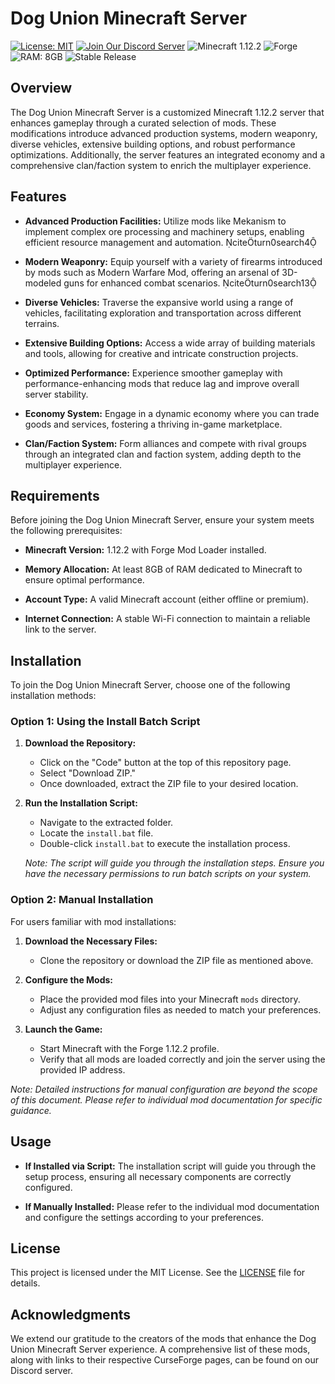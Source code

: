 # Dog Union Minecraft Server

[![License: MIT](https://img.shields.io/badge/License-MIT-yellow.svg)](https://opensource.org/licenses/MIT)
[![Join Our Discord Server](https://img.shields.io/badge/Discord-Join%20Us-7289DA?style=for-the-badge&logo=discord&logoColor=white)](https://discord.gg/fREmRmEUTv)
![Minecraft 1.12.2](https://img.shields.io/badge/Minecraft-1.12.2-brightgreen)
![Forge](https://img.shields.io/badge/Mod%20Loader-Forge-FF6C37)
![RAM: 8GB](https://img.shields.io/badge/RAM-8GB-blue)
![Stable Release](https://img.shields.io/badge/Release-Stable-success)

## Overview

The Dog Union Minecraft Server is a customized Minecraft 1.12.2 server that enhances gameplay through a curated selection of mods. These modifications introduce advanced production systems, modern weaponry, diverse vehicles, extensive building options, and robust performance optimizations. Additionally, the server features an integrated economy and a comprehensive clan/faction system to enrich the multiplayer experience.

## Features

- **Advanced Production Facilities:** Utilize mods like Mekanism to implement complex ore processing and machinery setups, enabling efficient resource management and automation. citeturn0search4

- **Modern Weaponry:** Equip yourself with a variety of firearms introduced by mods such as Modern Warfare Mod, offering an arsenal of 3D-modeled guns for enhanced combat scenarios. citeturn0search13

- **Diverse Vehicles:** Traverse the expansive world using a range of vehicles, facilitating exploration and transportation across different terrains.

- **Extensive Building Options:** Access a wide array of building materials and tools, allowing for creative and intricate construction projects.

- **Optimized Performance:** Experience smoother gameplay with performance-enhancing mods that reduce lag and improve overall server stability.

- **Economy System:** Engage in a dynamic economy where you can trade goods and services, fostering a thriving in-game marketplace.

- **Clan/Faction System:** Form alliances and compete with rival groups through an integrated clan and faction system, adding depth to the multiplayer experience.

## Requirements

Before joining the Dog Union Minecraft Server, ensure your system meets the following prerequisites:

- **Minecraft Version:** 1.12.2 with Forge Mod Loader installed.

- **Memory Allocation:** At least 8GB of RAM dedicated to Minecraft to ensure optimal performance.

- **Account Type:** A valid Minecraft account (either offline or premium).

- **Internet Connection:** A stable Wi-Fi connection to maintain a reliable link to the server.

## Installation

To join the Dog Union Minecraft Server, choose one of the following installation methods:

### Option 1: Using the Install Batch Script

1. **Download the Repository:**
   - Click on the "Code" button at the top of this repository page.
   - Select "Download ZIP."
   - Once downloaded, extract the ZIP file to your desired location.

2. **Run the Installation Script:**
   - Navigate to the extracted folder.
   - Locate the `install.bat` file.
   - Double-click `install.bat` to execute the installation process.

   *Note: The script will guide you through the installation steps. Ensure you have the necessary permissions to run batch scripts on your system.*

### Option 2: Manual Installation

For users familiar with mod installations:

1. **Download the Necessary Files:**
   - Clone the repository or download the ZIP file as mentioned above.

2. **Configure the Mods:**
   - Place the provided mod files into your Minecraft `mods` directory.
   - Adjust any configuration files as needed to match your preferences.

3. **Launch the Game:**
   - Start Minecraft with the Forge 1.12.2 profile.
   - Verify that all mods are loaded correctly and join the server using the provided IP address.

*Note: Detailed instructions for manual configuration are beyond the scope of this document. Please refer to individual mod documentation for specific guidance.*

## Usage

- **If Installed via Script:** The installation script will guide you through the setup process, ensuring all necessary components are correctly configured.

- **If Manually Installed:** Please refer to the individual mod documentation and configure the settings according to your preferences.

## License

This project is licensed under the MIT License. See the [LICENSE](LICENSE) file for details.

## Acknowledgments

We extend our gratitude to the creators of the mods that enhance the Dog Union Minecraft Server experience. A comprehensive list of these mods, along with links to their respective CurseForge pages, can be found on our Discord server. 
